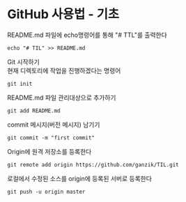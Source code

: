 # GitHub 사용법 - 기초

README.md 파일에 echo명령어를 통해 "# TTL"를 출력한다

```
echo "# TIL" >> README.md
```

Git 시작하기  
현재 디렉토리에 작업을 진행하겠다는 명령어

```
git init
```

README.md 파일 관리대상으로 추가하기

```
git add README.md
```

commit 메시지(버전 메시지) 남기기

```
git commit -m "first commit"
```

Origin에 원격 저장소를 등록한다

```
git remote add origin https://github.com/ganzik/TIL.git
```

로컬에서 수정된 소스를 origin에 등록된 서버로 등록한다

```
git push -u origin master
```
